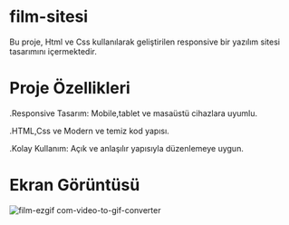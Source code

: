 # film-sitesi
Bu proje, Html ve Css kullanılarak geliştirilen responsive bir yazılım sitesi tasarımını içermektedir.

# Proje Özellikleri
.Responsive Tasarım: Mobile,tablet ve masaüstü cihazlara uyumlu.

.HTML,Css ve Modern ve temiz kod yapısı.

.Kolay Kullanım: Açık ve anlaşılır yapısıyla düzenlemeye uygun.

# Ekran Görüntüsü
![film-ezgif com-video-to-gif-converter](https://github.com/user-attachments/assets/c44713fc-cfc7-461b-9298-780925629f1e)
